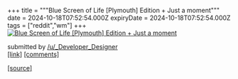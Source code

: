 +++
title = """Blue Screen of Life [Plymouth] Edition + Just a moment"""
date = 2024-10-18T07:52:54.000Z
expiryDate = 2024-10-18T07:52:54.000Z
tags = ["reddit","wm"]
+++
[![Blue Screen of Life [Plymouth] Edition + Just a moment ](https://b.thumbs.redditmedia.com/PDC102otyVKTtIsAUROKz71hUAVQBLEPyrvTEfsf5qY.jpg "Blue Screen of Life [Plymouth] Edition + Just a moment ")](https://www.reddit.com/r/unixporn/comments/1g6csu9/blue_screen_of_life_plymouth_edition_just_a_moment/)

submitted by [/u/\_Developer\_Designer](https://www.reddit.com/user/_Developer_Designer)  
[\[link\]](https://www.reddit.com/gallery/1g6csu9) [\[comments\]](https://www.reddit.com/r/unixporn/comments/1g6csu9/blue_screen_of_life_plymouth_edition_just_a_moment/)

[[source]](https://www.reddit.com/r/unixporn/comments/1g6csu9/blue_screen_of_life_plymouth_edition_just_a_moment/)
